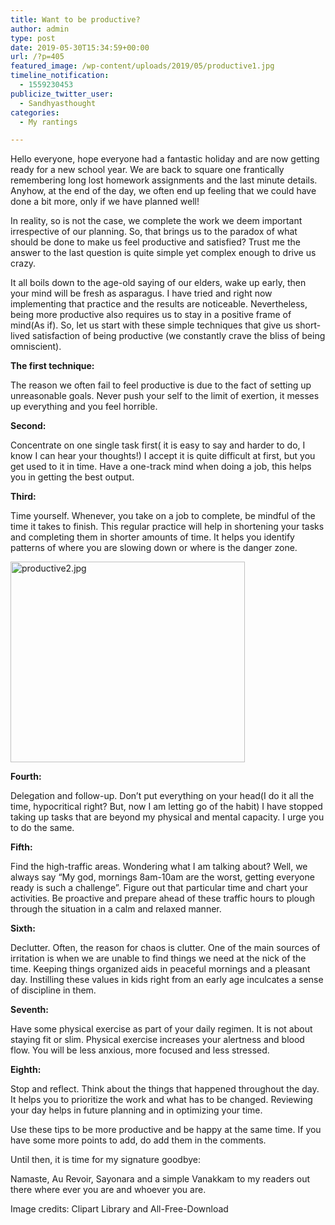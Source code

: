 ```yaml
---
title: Want to be productive?
author: admin
type: post
date: 2019-05-30T15:34:59+00:00
url: /?p=405
featured_image: /wp-content/uploads/2019/05/productive1.jpg
timeline_notification:
  - 1559230453
publicize_twitter_user:
  - Sandhyasthought
categories:
  - My rantings

---
```

Hello everyone, hope everyone had a fantastic holiday and are now getting ready for a new school year. We are back to square one frantically remembering long lost homework assignments and the last minute details. Anyhow, at the end of the day, we often end up feeling that we could have done a bit more, only if we have planned well!

In reality, so is not the case, we complete the work we deem important irrespective of our planning. So, that brings us to the paradox of what should be done to make us feel productive and satisfied? Trust me the answer to the last question is quite simple yet complex enough to drive us crazy.

It all boils down to the age-old saying of our elders, wake up early, then your mind will be fresh as asparagus. I have tried and right now implementing that practice and the results are noticeable. Nevertheless, being more productive also requires us to stay in a positive frame of mind(As if). So, let us start with these simple techniques that give us short-lived satisfaction of being productive (we constantly crave the bliss of being omniscient).

**The first technique:**

The reason we often fail to feel productive is due to the fact of setting up unreasonable goals. Never push your self to the limit of exertion, it messes up everything and you feel horrible.

**Second:**

Concentrate on one single task first( it is easy to say and harder to do, I know I can hear your thoughts!) I accept it is quite difficult at first, but you get used to it in time. Have a one-track mind when doing a job, this helps you in getting the best output.

**Third:**

Time yourself. Whenever, you take on a job to complete, be mindful of the time it takes to finish. This regular practice will help in shortening your tasks and completing them in shorter amounts of time. It helps you identify patterns of where you are slowing down or where is the danger zone.

<img class="wp-image-415 aligncenter" src="/wp-content/uploads/2019/05/productive2.jpg" alt="productive2.jpg" width="375" height="321" />

**Fourth:**

Delegation and follow-up. Don&#8217;t put everything on your head(I do it all the time, hypocritical right? But, now I am letting go of the habit) I have stopped taking up tasks that are beyond my physical and mental capacity. I urge you to do the same.

**Fifth:**

Find the high-traffic areas. Wondering what I am talking about? Well, we always say &#8220;My god, mornings 8am-10am are the worst, getting everyone ready is such a challenge&#8221;. Figure out that particular time and chart your activities. Be proactive and prepare ahead of these traffic hours to plough through the situation in a calm and relaxed manner.

**Sixth:**

Declutter. Often, the reason for chaos is clutter. One of the main sources of irritation is when we are unable to find things we need at the nick of the time. Keeping things organized aids in peaceful mornings and a pleasant day. Instilling these values in kids right from an early age inculcates a sense of discipline in them.

**Seventh:**

Have some physical exercise as part of your daily regimen. It is not about staying fit or slim. Physical exercise increases your alertness and blood flow. You will be less anxious, more focused and less stressed.

**Eighth:**

Stop and reflect. Think about the things that happened throughout the day. It helps you to prioritize the work and what has to be changed. Reviewing your day helps in future planning and in optimizing your time.

Use these tips to be more productive and be happy at the same time. If you have some more points to add, do add them in the comments.

Until then, it is time for my signature goodbye:

Namaste, Au Revoir, Sayonara and a simple Vanakkam to my readers out there where ever you are and whoever you are.

Image credits: Clipart Library and All-Free-Download